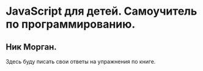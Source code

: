 # JavaScript для детей. Самоучитель по программированию.
## Ник Морган.

Здесь буду писать свои ответы на упражнения по книге.


